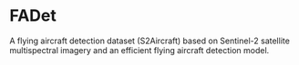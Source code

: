 # FADet
A flying aircraft detection dataset (S2Aircraft) based on Sentinel-2 satellite multispectral
imagery and an efficient flying aircraft detection model.
